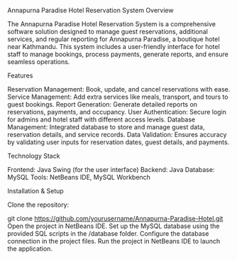 Annapurna Paradise Hotel Reservation System
Overview


The Annapurna Paradise Hotel Reservation System is a comprehensive software solution designed to manage guest reservations, additional services, and regular reporting for Annapurna Paradise, a boutique hotel near Kathmandu. This system includes a user-friendly interface for hotel staff to manage bookings, process payments, generate reports, and ensure seamless operations.

Features

Reservation Management: Book, update, and cancel reservations with ease.
Service Management: Add extra services like meals, transport, and tours to guest bookings.
Report Generation: Generate detailed reports on reservations, payments, and occupancy.
User Authentication: Secure login for admins and hotel staff with different access levels.
Database Management: Integrated database to store and manage guest data, reservation details, and service records.
Data Validation: Ensures accuracy by validating user inputs for reservation dates, guest details, and payments.

Technology Stack


Frontend: Java Swing (for the user interface)
Backend: Java
Database: MySQL
Tools: NetBeans IDE, MySQL Workbench


Installation & Setup


Clone the repository:

git clone https://github.com/yourusername/Annapurna-Paradise-Hotel.git
Open the project in NetBeans IDE.
Set up the MySQL database using the provided SQL scripts in the /database folder.
Configure the database connection in the project files.
Run the project in NetBeans IDE to launch the application.

